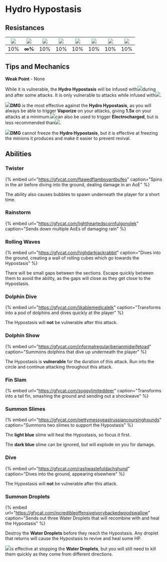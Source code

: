 # Hydro Hypostasis

## Resistances

| ![](../../.gitbook/assets/pyro_small.png)  | ![](../../.gitbook/assets/hydro_small.png)  | ![](../../.gitbook/assets/cryo_small.png)  | ![](../../.gitbook/assets/electro_small.png)  | ![](../../.gitbook/assets/anemo_small.png)  | ![](../../.gitbook/assets/geo_small.png)  | ![](../../.gitbook/assets/dendro_small.png)  | ![](../../.gitbook/assets/physical_small.png)  |
| :---: | :---: | :---: | :---: | :---: | :---: | :---: | :---: |
| 10% | **∞%** | 10% | 10% | 10% | 10% | 10% | 10% |

## Tips and Mechanics

**Weak Point** - None

While it is vulnerable, the **Hydro Hypostasis** will be infused with![](../../.gitbook/assets/hydro_small.png)during and after some attacks. It is only vulnerable to attacks while infused with![](../../.gitbook/assets/hydro_small.png).

![](../../.gitbook/assets/pyro_small.png)**DMG** is the most effective against the **Hydro Hypostasis**, as you will always be able to trigger **Vaporize** on your attacks, giving **1.5x** on your attacks at a minimum.![](../../.gitbook/assets/electro_small.png)can also be used to trigger **Electrocharged**, but is less recommended than![](../../.gitbook/assets/pyro_small.png).

![](../../.gitbook/assets/cryo_small.png)**DMG** cannot freeze the **Hydro Hypostasis**, but it is effective at freezing the minions it produces and make it easier to prevent revival.

## Abilities

### Twister

{% embed url="https://gfycat.com/flawedflamboyantbufeo" caption="Spins in the air before diving into the ground, dealing damage in an AoE" %}

The ability also causes bubbles to spawn underneath the player for a short time.

### Rainstorm

{% embed url="https://gfycat.com/lightheartedscornfulgonolek" caption="Sends down multiple AoEs of damaging rain" %}

### Rolling Waves

{% embed url="https://gfycat.com/highdarkjackrabbit" caption="Dives into the ground, creating a wall of rolling cubes which go towards the Hypostasis" %}

There will be small gaps between the sections. Escape quickly between them to avoid the ability, as the gaps will close as they get close to the Hypostasis.

### Dolphin Dive

{% embed url="https://gfycat.com/likablemedicalelk" caption="Transforms into a pod of dolphins and dives quickly at the player" %}

The Hypostasis will **not** be vulnerable after this attack.

### Dolphin Show

{% embed url="https://gfycat.com/informalregulariberianmidwifetoad" caption="Summons dolphins that dive up underneath the player" %}

The Hypostasis is **vulnerable** for the duration of this attack. Run into the circle and continue attacking throughout this attack.

### Fin Slam

{% embed url="https://gfycat.com/soggylimiteddeer" caption="Transforms into a tail fin, smashing the ground and sending out a shockwave" %}

### Summon Slimes

{% embed url="https://gfycat.com/pettymessyeastrussiancoursinghounds" caption="Summons two slimes to support the Hypostasis" %}

The **light blue** slime will heal the Hypostasis, so focus it first.

The **dark blue** slime can be ignored, but will explode on you for damage.

### Dive

{% embed url="https://gfycat.com/rashwastefuldachshund" caption="Dives into the ground, appearing elsewhere" %}

The Hypostasis will **not** be vulnerable after this attack.

### **Summon Droplets**

{% embed url="https://gfycat.com/incredibleoffensiveivorybackedwoodswallow" caption="Sends out three Water Droplets that will recombine with and heal the Hypostasis" %}

Destroy the **Water Droplets** before they reach the Hypostasis. Any droplet that returns will cause the Hypostasis to revive and heal some HP.

![](../../.gitbook/assets/cryo_small.png)is effective at stopping the **Water Droplets**, but you will still need to kill them quickly as they come from different directions.

